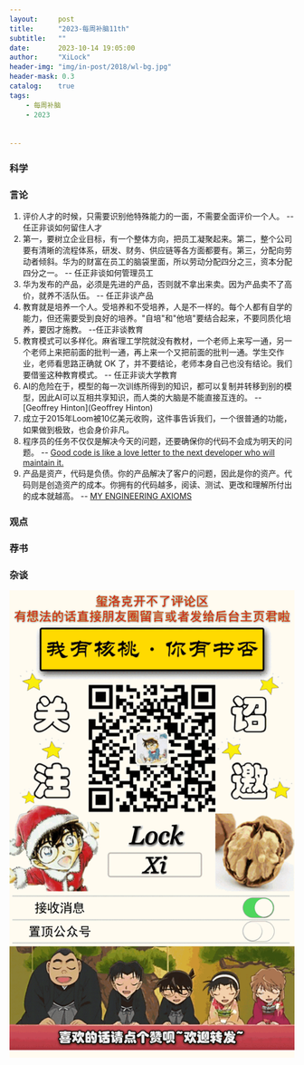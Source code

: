 ```yaml
---
layout:     post
title:      "2023-每周补脑11th"
subtitle:   ""
date:       2023-10-14 19:05:00
author:     "XiLock"
header-img: "img/in-post/2018/wl-bg.jpg"
header-mask: 0.3
catalog:    true
tags:
    - 每周补脑
    - 2023


---
```


### 科学



### 言论
1. 评价人才的时候，只需要识别他特殊能力的一面，不需要全面评价一个人。 -- 任正非谈如何留住人才
1. 第一，要树立企业目标，有一个整体方向，把员工凝聚起来。第二，整个公司要有清晰的流程体系，研发、财务、供应链等各方面都要有。第三，分配向劳动者倾斜。华为的财富在员工的脑袋里面，所以劳动分配四分之三，资本分配四分之一。 -- 任正非谈如何管理员工
1. 华为发布的产品，必须是先进的产品，否则就不拿出来卖。因为产品卖不了高价，就养不活队伍。 -- 任正非谈产品
1. 教育就是培养一个人。受培养和不受培养，人是不一样的。每个人都有自学的能力，但还需要受到良好的培养。"自培"和"他培"要结合起来，不要同质化培养，要因才施教。 --任正非谈教育
1. 教育模式可以多样化。麻省理工学院就没有教材，一个老师上来写一通，另一个老师上来把前面的批判一通，再上来一个又把前面的批判一通。学生交作业，老师看思路正确就 OK 了，并不要结论，老师本身自己也没有结论。我们要借鉴这种教育模式。 -- 任正非谈大学教育
1. AI的危险在于，模型的每一次训练所得到的知识，都可以复制并转移到别的模型，因此AI可以互相共享知识，而人类的大脑是不能直接互连的。 -- [Geoffrey Hinton](Geoffrey Hinton)
1. 成立于2015年Loom被10亿美元收购，这件事告诉我们，一个很普通的功能，如果做到极致，也会身价非凡。 
1. 程序员的任务不仅仅是解决今天的问题，还要确保你的代码不会成为明天的问题。 -- [Good code is like a love letter to the next developer who will maintain it.](https://addyosmani.com/blog/good-code/)
1. 产品是资产，代码是负债。你的产品解决了客户的问题，因此是你的资产。代码则是创造资产的成本。你拥有的代码越多，阅读、测试、更改和理解所付出的成本就越高。 -- [MY ENGINEERING AXIOMS](https://martinrue.com/my-engineering-axioms/)

### 观点


### 荐书


### 杂谈



![](/img/wc-tail.GIF)
